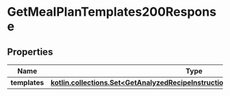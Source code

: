 
# GetMealPlanTemplates200Response

## Properties
Name | Type | Description | Notes
------------ | ------------- | ------------- | -------------
**templates** | [**kotlin.collections.Set&lt;GetAnalyzedRecipeInstructions200ResponseIngredientsInner&gt;**](GetAnalyzedRecipeInstructions200ResponseIngredientsInner.md) |  | 



